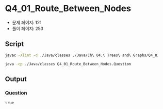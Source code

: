 # Q4_01_Route_Between_Nodes

- 문제 페이지: 121
- 풀이 페이지: 253

## Script

```sh
javac -Xlint -d ./Java/classes ./Java/Ch\ 04.\ Trees\ and\ Graphs/Q4_01_Route_Between_Nodes/*.java

java -cp ./Java/classes Q4_01_Route_Between_Nodes.Question
```

## Output

### Question

```txt
true
```
